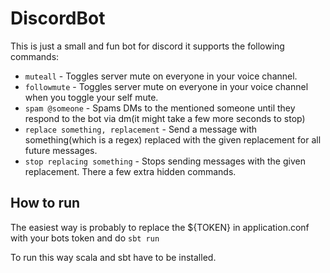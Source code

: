 # DiscordBot
This is just a small and fun bot for discord it supports the following commands:
 * `muteall` - Toggles server mute on everyone in your voice channel.
 * `followmute` - Toggles server mute on everyone in your voice channel when you toggle your self mute.
 * `spam @someone` - Spams DMs to the mentioned someone until they respond to the bot via dm(it might take a few more seconds to stop)
 * `replace something, replacement` - Send a message with something(which is a regex) replaced with the given replacement for all future messages.
 * `stop replacing something` - Stops sending messages with the given replacement.
There a few extra hidden commands.

## How to run
The easiest way is probably to replace the ${TOKEN} in application.conf with your bots token and do `sbt run`

To run this way scala and sbt have to be installed.
